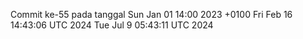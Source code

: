 Commit ke-55 pada tanggal Sun Jan 01 14:00 2023 +0100
Fri Feb 16 14:43:06 UTC 2024
Tue Jul  9 05:43:11 UTC 2024
